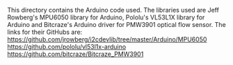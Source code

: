 This directory contains the Arduino code used. 
The libraries used are Jeff Rowberg's MPU6050 library for Arduino, Pololu's VL53L1X library for Arduino and Bitcraze's Arduino driver for PMW3901 optical flow sensor.
The links for their GitHubs are:
https://github.com/jrowberg/i2cdevlib/tree/master/Arduino/MPU6050
https://github.com/pololu/vl53l1x-arduino
https://github.com/bitcraze/Bitcraze_PMW3901
